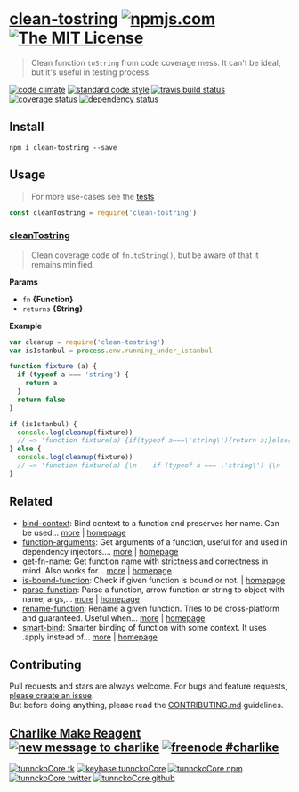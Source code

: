 # [clean-tostring][author-www-url] [![npmjs.com][npmjs-img]][npmjs-url] [![The MIT License][license-img]][license-url] 

> Clean function `toString` from code coverage mess. It can't be ideal, but it's useful in testing process.

[![code climate][codeclimate-img]][codeclimate-url] [![standard code style][standard-img]][standard-url] [![travis build status][travis-img]][travis-url] [![coverage status][coveralls-img]][coveralls-url] [![dependency status][david-img]][david-url]

## Install
```
npm i clean-tostring --save
```

## Usage
> For more use-cases see the [tests](./test.js)

```js
const cleanTostring = require('clean-tostring')
```

### [cleanTostring](index.js#L43)
> Clean coverage code of `fn.toString()`, but be aware of that it remains minified.

**Params**

* `fn` **{Function}**    
* `returns` **{String}**  

**Example**

```js
var cleanup = require('clean-tostring')
var isIstanbul = process.env.running_under_istanbul

function fixture (a) {
  if (typeof a === 'string') {
    return a
  }
  return false
}

if (isIstanbul) {
  console.log(cleanup(fixture))
  // => 'function fixture(a) {if(typeof a===\'string\'){return a;}else{}return false;}'
} else {
  console.log(cleanup(fixture))
  // => 'function fixture(a) {\n    if (typeof a === \'string\') {\n      return a\n    }\n    return false\n  }'
}
```

## Related
* [bind-context](https://www.npmjs.com/package/bind-context): Bind context to a function and preserves her name. Can be used… [more](https://www.npmjs.com/package/bind-context) | [homepage](https://github.com/tunnckocore/bind-context)
* [function-arguments](https://www.npmjs.com/package/function-arguments): Get arguments of a function, useful for and used in dependency injectors.… [more](https://www.npmjs.com/package/function-arguments) | [homepage](https://github.com/tunnckocore/function-arguments)
* [get-fn-name](https://www.npmjs.com/package/get-fn-name): Get function name with strictness and correctness in mind. Also works for… [more](https://www.npmjs.com/package/get-fn-name) | [homepage](https://github.com/tunnckocore/get-fn-name)
* [is-bound-function](https://www.npmjs.com/package/is-bound-function): Check if given function is bound or not. | [homepage](https://github.com/tunnckocore/is-bound-function)
* [parse-function](https://www.npmjs.com/package/parse-function): Parse a function, arrow function or string to object with name, args,… [more](https://www.npmjs.com/package/parse-function) | [homepage](https://github.com/tunnckocore/parse-function)
* [rename-function](https://www.npmjs.com/package/rename-function): Rename a given function. Tries to be cross-platform and guaranteed. Useful when… [more](https://www.npmjs.com/package/rename-function) | [homepage](https://github.com/tunnckocore/rename-function)
* [smart-bind](https://www.npmjs.com/package/smart-bind): Smarter binding of function with some context. It uses .apply instead of… [more](https://www.npmjs.com/package/smart-bind) | [homepage](https://github.com/tunnckocore/smart-bind)

## Contributing
Pull requests and stars are always welcome. For bugs and feature requests, [please create an issue](https://github.com/tunnckoCore/clean-tostring/issues/new).  
But before doing anything, please read the [CONTRIBUTING.md](./CONTRIBUTING.md) guidelines.

## [Charlike Make Reagent](http://j.mp/1stW47C) [![new message to charlike][new-message-img]][new-message-url] [![freenode #charlike][freenode-img]][freenode-url]

[![tunnckoCore.tk][author-www-img]][author-www-url] [![keybase tunnckoCore][keybase-img]][keybase-url] [![tunnckoCore npm][author-npm-img]][author-npm-url] [![tunnckoCore twitter][author-twitter-img]][author-twitter-url] [![tunnckoCore github][author-github-img]][author-github-url]

[cleanup-coverage-code]: https://github.com/tunnckoCore/cleanup-coverage-code

[npmjs-url]: https://www.npmjs.com/package/clean-tostring
[npmjs-img]: https://img.shields.io/npm/v/clean-tostring.svg?label=clean-tostring

[license-url]: https://github.com/tunnckoCore/clean-tostring/blob/master/LICENSE
[license-img]: https://img.shields.io/badge/license-MIT-blue.svg

[codeclimate-url]: https://codeclimate.com/github/tunnckoCore/clean-tostring
[codeclimate-img]: https://img.shields.io/codeclimate/github/tunnckoCore/clean-tostring.svg

[travis-url]: https://travis-ci.org/tunnckoCore/clean-tostring
[travis-img]: https://img.shields.io/travis/tunnckoCore/clean-tostring/master.svg

[coveralls-url]: https://coveralls.io/r/tunnckoCore/clean-tostring
[coveralls-img]: https://img.shields.io/coveralls/tunnckoCore/clean-tostring.svg

[david-url]: https://david-dm.org/tunnckoCore/clean-tostring
[david-img]: https://img.shields.io/david/tunnckoCore/clean-tostring.svg

[standard-url]: https://github.com/feross/standard
[standard-img]: https://img.shields.io/badge/code%20style-standard-brightgreen.svg

[author-www-url]: http://www.tunnckocore.tk
[author-www-img]: https://img.shields.io/badge/www-tunnckocore.tk-fe7d37.svg

[keybase-url]: https://keybase.io/tunnckocore
[keybase-img]: https://img.shields.io/badge/keybase-tunnckocore-8a7967.svg

[author-npm-url]: https://www.npmjs.com/~tunnckocore
[author-npm-img]: https://img.shields.io/badge/npm-~tunnckocore-cb3837.svg

[author-twitter-url]: https://twitter.com/tunnckoCore
[author-twitter-img]: https://img.shields.io/badge/twitter-@tunnckoCore-55acee.svg

[author-github-url]: https://github.com/tunnckoCore
[author-github-img]: https://img.shields.io/badge/github-@tunnckoCore-4183c4.svg

[freenode-url]: http://webchat.freenode.net/?channels=charlike
[freenode-img]: https://img.shields.io/badge/freenode-%23charlike-5654a4.svg

[new-message-url]: https://github.com/tunnckoCore/ama
[new-message-img]: https://img.shields.io/badge/ask%20me-anything-green.svg

